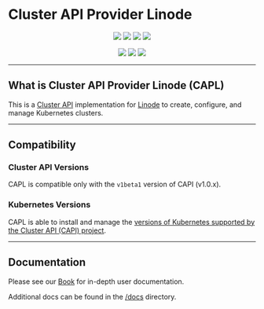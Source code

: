 # Cluster API Provider Linode

<p align="center">
<!-- go doc / reference card -->
<a href="https://pkg.go.dev/github.com/linode/cluster-api-provider-linode">
<img src="https://pkg.go.dev/badge/github.com/linode/cluster-api-provider-linode.svg"></a>
<!-- goreportcard badge -->
<a href="https://goreportcard.com/report/github.com/linode/cluster-api-provider-linode">
<img src="https://goreportcard.com/badge/github.com/linode/cluster-api-provider-linode"></a>
<!-- join kubernetes slack channel for linode -->
<a href="https://kubernetes.slack.com/messages/CD4B15LUR">
<img src="https://img.shields.io/badge/join%20slack-%23linode-brightgreen"></a>
<!-- PRs welcome -->
<a href="http://makeapullrequest.com">
<img src="https://img.shields.io/badge/PRs-welcome-brightgreen.svg"></a>
</p>
<p align="center">
<!-- go build / test CI -->
<a href="https://github.com/linode/cluster-api-provider-linode/actions/workflows/go-test.yml">
<img src="https://github.com/linode/cluster-api-provider-linode/actions/workflows/go-test.yml/badge.svg"></a>
<!-- docker build CI -->
<a href="https://github.com/linode/cluster-api-provider-linode/actions/workflows/build-docker-image.yml">
<img src="https://github.com/linode/cluster-api-provider-linode/actions/workflows/build-docker-image.yml/badge.svg"></a>
<!-- CodeQL -->
<a href="https://github.com/linode/cluster-api-provider-linode/actions/workflows/codeql.yml">
<img src="https://github.com/linode/cluster-api-provider-linode/actions/workflows/codeql.yml/badge.svg"></a>
</p>

------

## What is Cluster API Provider Linode (CAPL)

This is a [Cluster API](https://cluster-api.sigs.k8s.io/) implementation for [Linode](https://www.linode.com/)
to create, configure, and manage Kubernetes clusters.

------

## Compatibility

### Cluster API Versions
CAPL is compatible only with the `v1beta1` version of CAPI (v1.0.x).

### Kubernetes Versions

CAPL is able to install and manage the [versions of Kubernetes supported by the Cluster API (CAPI) project](https://cluster-api.sigs.k8s.io/reference/versions.html#supported-kubernetes-versions).

------

## Documentation

Please see our [Book](https://linode.github.io/cluster-api-provider-linode) for in-depth user documentation.

Additional docs can be found in the [/docs](/docs) directory.
